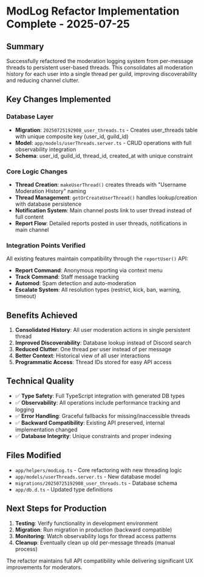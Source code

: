 # ModLog Refactor Implementation Complete - 2025-07-25

## Summary

Successfully refactored the moderation logging system from per-message threads to persistent user-based threads. This consolidates all moderation history for each user into a single thread per guild, improving discoverability and reducing channel clutter.

## Key Changes Implemented

### Database Layer
- **Migration**: `20250725192908_user_threads.ts` - Creates user_threads table with unique composite key (user_id, guild_id)
- **Model**: `app/models/userThreads.server.ts` - CRUD operations with full observability integration
- **Schema**: user_id, guild_id, thread_id, created_at with unique constraint

### Core Logic Changes
- **Thread Creation**: `makeUserThread()` creates threads with "Username Moderation History" naming
- **Thread Management**: `getOrCreateUserThread()` handles lookup/creation with database persistence 
- **Notification System**: Main channel posts link to user thread instead of full content
- **Report Flow**: Detailed reports posted in user threads, notifications in main channel

### Integration Points Verified
All existing features maintain compatibility through the `reportUser()` API:
- **Report Command**: Anonymous reporting via context menu
- **Track Command**: Staff message tracking  
- **Automod**: Spam detection and auto-moderation
- **Escalate System**: All resolution types (restrict, kick, ban, warning, timeout)

## Benefits Achieved

1. **Consolidated History**: All user moderation actions in single persistent thread
2. **Improved Discoverability**: Database lookup instead of Discord search
3. **Reduced Clutter**: One thread per user instead of per message
4. **Better Context**: Historical view of all user interactions
5. **Programmatic Access**: Thread IDs stored for easy API access

## Technical Quality

- ✅ **Type Safety**: Full TypeScript integration with generated DB types
- ✅ **Observability**: All operations include performance tracking and logging
- ✅ **Error Handling**: Graceful fallbacks for missing/inaccessible threads
- ✅ **Backward Compatibility**: Existing API preserved, internal implementation changed
- ✅ **Database Integrity**: Unique constraints and proper indexing

## Files Modified

- `app/helpers/modLog.ts` - Core refactoring with new threading logic
- `app/models/userThreads.server.ts` - New database model
- `migrations/20250725192908_user_threads.ts` - Database schema
- `app/db.d.ts` - Updated type definitions

## Next Steps for Production

1. **Testing**: Verify functionality in development environment
2. **Migration**: Run migration in production (backward compatible)
3. **Monitoring**: Watch observability logs for thread access patterns
4. **Cleanup**: Eventually clean up old per-message threads (manual process)

The refactor maintains full API compatibility while delivering significant UX improvements for moderators.